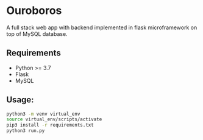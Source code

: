 # Ouroboros

A full stack web app with backend implemented in flask microframework on top of MySQL database.

## Requirements
- Python >= 3.7
- Flask
- MySQL

## Usage:
```bash
python3 -m venv virtual_env
source virtual_env/scripts/activate
pip3 install -r requirements.txt
python3 run.py
```



